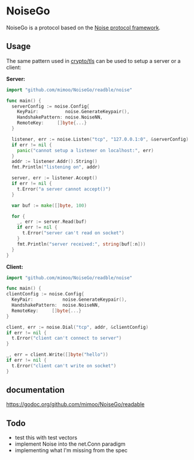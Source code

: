 # NoiseGo

NoiseGo is a protocol based on the [Noise protocol framework](http://noiseprotocol.org/).

## Usage

The same pattern used in [crypto/tls](https://golang.org/pkg/crypto/tls/) can be used to setup a server or a client:

**Server:**

```go
import "github.com/mimoo/NoiseGo/readble/noise"

func main() {
  serverConfig := noise.Config{
    KeyPair:          noise.GenerateKeypair(),
    HandshakePattern: noise.NoiseNN,
    RemoteKey:     []byte{...}
  }

  listener, err := noise.Listen("tcp", "127.0.0.1:0", &serverConfig)
  if err != nil {
    panic("cannot setup a listener on localhost:", err)
  }
  addr := listener.Addr().String()
  fmt.Println("listening on", addr)

  server, err := listener.Accept()
  if err != nil {
    t.Error("a server cannot accept()")
  }

  var buf := make([]byte, 100)

  for {
    _, err := server.Read(buf)
    if err != nil {
      t.Error("server can't read on socket")
    }
    fmt.Println("server received:", string(buf[:n]))
  }
}
```

**Client:**

```go
import "github.com/mimoo/NoiseGo/readble/noise"

func main() {
clientConfig := noise.Config{
  KeyPair:           noise.GenerateKeypair(),
  HandshakePattern:  noise.NoiseNN,
  RemoteKey:     []byte{...}
}

client, err := noise.Dial("tcp", addr, &clientConfig)
if err != nil {
  t.Error("client can't connect to server")
}

_, err = client.Write([]byte("hello"))
if err != nil {
  t.Error("client can't write on socket")
}

```

## documentation

https://godoc.org/github.com/mimoo/NoiseGo/readable


## Todo

* test this with test vectors
* implement Noise into the net.Conn paradigm
* implementing what I'm missing from the spec
